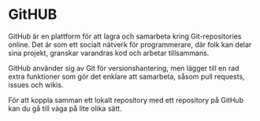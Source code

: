 # GitHUB

GitHub är en plattform för att lagra och samarbeta kring Git-repositories online. Det är som ett socialt nätverk för programmerare, där folk kan delar sina projekt, granskar varandras kod och arbetar tillsammans.

GitHub använder sig av Git för versionshantering, men lägger till en rad extra funktioner som gör det enklare att samarbeta, såsom pull requests, issues och wikis.

För att koppla samman ett lokalt repository med ett repository på GitHub kan du gå till väga på lite olika sätt.
